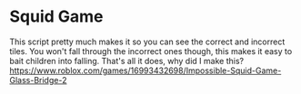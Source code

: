 # Squid Game
This script pretty much makes it so you can see the correct and incorrect tiles. You won't fall through the incorrect ones though, this makes it easy to bait children into falling. That's all it does, why did I make this?
https://www.roblox.com/games/16993432698/Impossible-Squid-Game-Glass-Bridge-2
